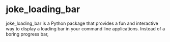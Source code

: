 # joke_loading_bar
joke_loading_bar is a Python package that provides a fun and interactive way to display a loading bar in your command line applications. Instead of a boring progress bar,
